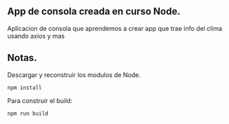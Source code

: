 ## App de consola creada en curso Node.

Aplicacion de consola que aprendemos a crear app que trae info del clima usando axios y mas


## Notas.
Descargar y reconstruir los modulos de Node.

```
npm install
```

Para construir el build:
```
npm run build
```